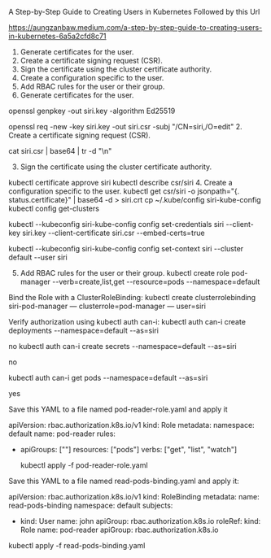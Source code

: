 
A Step-by-Step Guide to Creating Users in Kubernetes
Followed by this Url

https://aungzanbaw.medium.com/a-step-by-step-guide-to-creating-users-in-kubernetes-6a5a2cfd8c71
1.	Generate certificates for the user.
2.	Create a certificate signing request (CSR).
3.	Sign the certificate using the cluster certificate authority.
4.	Create a configuration specific to the user.
5.	Add RBAC rules for the user or their group.
1. Generate certificates for the user.

openssl genpkey -out siri.key -algorithm Ed25519


 
openssl req -new -key siri.key -out siri.csr -subj "/CN=siri,/O=edit"
2. Create a certificate signing request (CSR).

cat siri.csr | base64 | tr -d "\n"
 
 

 
3. Sign the certificate using the cluster certificate authority.

kubectl certificate approve siri
kubectl describe csr/siri
4. Create a configuration specific to the user.
kubectl get csr/siri -o jsonpath="{. status.certificate}" | base64 -d > siri.crt
cp  ~/.kube/config siri-kube-config
kubectl config get-clusters
 
kubectl --kubeconfig siri-kube-config config set-credentials siri --client-key siri.key --client-certificate siri.csr --embed-certs=true

kubectl --kubeconfig siri-kube-config config set-context siri --cluster default --user siri
 

5. Add RBAC rules for the user or their group.
kubectl create role pod-manager --verb=create,list,get --resource=pods --namespace=default

Bind the Role with a ClusterRoleBinding:
kubectl create clusterrolebinding siri-pod-manager — clusterrole=pod-manager — user=siri

Verify authorization using kubectl auth can-i:
kubectl auth can-i create deployments --namespace=default --as=siri

no
kubectl auth can-i create secrets --namespace=default --as=siri

no

kubectl auth can-i get pods --namespace=default --as=siri

yes

Save this YAML to a file named pod-reader-role.yaml and apply it

apiVersion: rbac.authorization.k8s.io/v1
kind: Role
metadata:
  namespace: default
  name: pod-reader
rules:
- apiGroups: [""]
  resources: ["pods"]
  verbs: ["get", "list", "watch"]
  
  kubectl apply -f pod-reader-role.yaml




Save this YAML to a file named read-pods-binding.yaml and apply it:

apiVersion: rbac.authorization.k8s.io/v1
kind: RoleBinding
metadata:
  name: read-pods-binding
  namespace: default
subjects:
- kind: User
  name: john
  apiGroup: rbac.authorization.k8s.io
roleRef:
  kind: Role
  name: pod-reader
  apiGroup: rbac.authorization.k8s.io

kubectl apply -f read-pods-binding.yaml
















